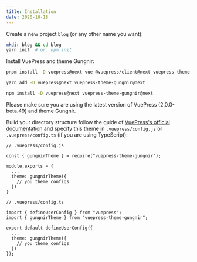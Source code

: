 ```yaml
---
title: Installation
date: 2020-10-18
---
```


Create a new project `blog` (or any other name you want):

```bash
mkdir blog && cd blog
yarn init  # or: npm init
```

Install VuePress and theme Gungnir:

<CodeGroup>
<CodeGroupItem title="PNPM" active>

```bash
pnpm install -D vuepress@next vue @vuepress/client@next vuepress-theme-gungnir@next
```

</CodeGroupItem>

<CodeGroupItem title="YARN" active>

```bash
yarn add -D vuepress@next vuepress-theme-gungnir@next
```

</CodeGroupItem>

<CodeGroupItem title="NPM">

```bash
npm install -D vuepress@next vuepress-theme-gungnir@next
```

</CodeGroupItem>
</CodeGroup>

Please make sure you are using the latest version of VuePress (2.0.0-beta.49) and theme Gungnir.

Build your directory structure follow the guide of [VuePress's official documentation](https://v2.vuepress.vuejs.org/guide/getting-started.html) and specify this theme in `.vuepress/config.js` or `.vuepress/config.ts` (if you are using TypeScript):

<CodeGroup>
<CodeGroupItem title="JS" active>

```js{7}
// .vuepress/config.js

const { gungnirTheme } = require("vuepress-theme-gungnir");

module.exports = {
  ...
  theme: gungnirTheme({
    // you theme configs
  })
}
```

</CodeGroupItem>

<CodeGroupItem title="TS">

```ts{8}
// .vuepress/config.ts

import { defineUserConfig } from "vuepress";
import { gungnirTheme } from "vuepress-theme-gungnir";

export default defineUserConfig({
  ...
  theme: gungnirTheme({
    // you theme configs
  })
});
```

</CodeGroupItem>
</CodeGroup>
